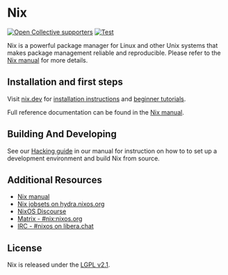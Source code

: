 # Nix

[![Open Collective supporters](https://opencollective.com/nixos/tiers/supporter/badge.svg?label=Supporters&color=brightgreen)](https://opencollective.com/nixos)
[![Test](https://github.com/NixOS/nix/workflows/Test/badge.svg)](https://github.com/NixOS/nix/actions)

Nix is a powerful package manager for Linux and other Unix systems that makes package
management reliable and reproducible. Please refer to the [Nix manual](https://nixos.org/nix/manual)
for more details.

## Installation and first steps

Visit [nix.dev](https://nix.dev) for [installation instructions](https://nix.dev/tutorials/install-nix) and [beginner tutorials](https://nix.dev/tutorials/first-steps).

Full reference documentation can be found in the [Nix manual](https://nixos.org/nix/manual).

## Building And Developing

See our [Hacking guide](https://nixos.org/manual/nix/unstable/contributing/hacking.html) in our manual for instruction on how to
to set up a development environment and build Nix from source.

## Additional Resources

- [Nix manual](https://nixos.org/nix/manual)
- [Nix jobsets on hydra.nixos.org](https://hydra.nixos.org/project/nix)
- [NixOS Discourse](https://discourse.nixos.org/)
- [Matrix - #nix:nixos.org](https://matrix.to/#/#nix:nixos.org)
- [IRC - #nixos on libera.chat](irc://irc.libera.chat/#nixos)

## License

Nix is released under the [LGPL v2.1](./COPYING).
